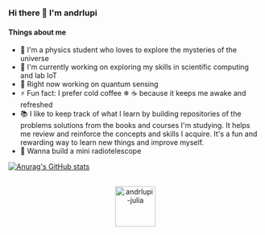 ### Hi there 👋 I'm andrlupi
  #### Things about me

- 🖖 I'm a physics student who loves to explore the mysteries of the universe
- 📔 I'm currently working on exploring my skills in scientific computing and lab IoT
- 🔦 Right now working on quantum sensing
- ⚡ Fun fact: I prefer cold coffee ❄ ☕ because it keeps me awake and refreshed
- 📚 I like to keep track of what I learn by building repositories of the problems solutions from the books and courses I'm studying. It helps me review and reinforce the concepts and skills I acquire. It's a fun and rewarding way to learn new things and improve myself.
- 📡 Wanna build a mini radiotelescope



[![Anurag's GitHub stats](https://github-readme-stats.vercel.app/api?username=andrlupi&show_icons=true&theme=tokyonight)](https://github.com/anuraghazra/github-readme-stats)
<!--[![Top Langs](https://github-readme-stats.vercel.app/api/top-langs/?username=andrlupi&theme=tokyonight)](https://github.com/anuraghazra/github-readme-stats)-->


<div align="center" style="display: inline_block"><br>
  <img align="center" alt="andrlupi-julia" height="80" width="80" src="https://cdn.jsdelivr.net/gh/devicons/devicon/icons/julia/julia-original.svg" />
  
</div>
<!--
**andrlupi/andrlupi** is a ✨ _special_ ✨ repository because its `README.md` (this file) appears on your GitHub profile.

Here are some ideas to get you started:
![trophy](https://github-profile-trophy.vercel.app/?username=andrlupi&theme=onedark&row=1&no-frame=true&no-bg=true)
![Anurag's GitHub stats](https://github-readme-stats.vercel.app/api?username=andrlupi&show_icons=true&theme=dracula)
###- 👯 I’m looking to collaborate on ...
###- 🤔 I’m looking for help with ...
###- 💬 Ask me about ...
###- 📫 How to reach me: ...
###- 😄 Pronouns: he/him
###
-->


